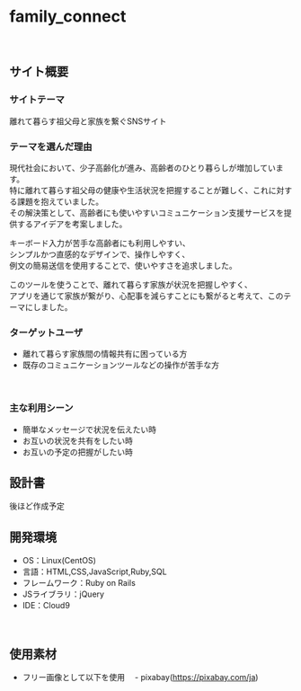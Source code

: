 # family_connect
​
## サイト概要
### サイトテーマ
離れて暮らす祖父母と家族を繋ぐSNSサイト
​
### テーマを選んだ理由
現代社会において、少子高齢化が進み、高齢者のひとり暮らしが増加しています。  
特に離れて暮らす祖父母の健康や生活状況を把握することが難しく、これに対する課題を抱えていました。  
その解決策として、高齢者にも使いやすいコミュニケーション支援サービスを提供するアイデアを考案しました。  

キーボード入力が苦手な高齢者にも利用しやすい、  
シンプルかつ直感的なデザインで、操作しやすく、  
例文の簡易送信を使用することで、使いやすさを追求しました。  

このツールを使うことで、離れて暮らす家族が状況を把握しやすく、  
アプリを通じて家族が繋がり、心配事を減らすことにも繋がると考えて、このテーマにしました。  


### ターゲットユーザ
- 離れて暮らす家族間の情報共有に困っている方
- 既存のコミュニケーションツールなどの操作が苦手な方

​
### 主な利用シーン
- 簡単なメッセージで状況を伝えたい時
- お互いの状況を共有をしたい時
- お互いの予定の把握がしたい時


## 設計書
後ほど作成予定
​
## 開発環境
- OS：Linux(CentOS)
- 言語：HTML,CSS,JavaScript,Ruby,SQL
- フレームワーク：Ruby on Rails
- JSライブラリ：jQuery
- IDE：Cloud9

​
## 使用素材
- フリー画像として以下を使用
　- pixabay(https://pixabay.com/ja)
